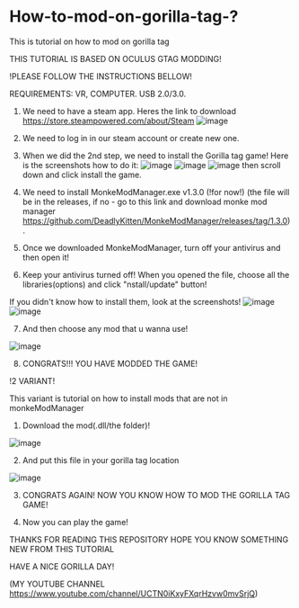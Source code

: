# How-to-mod-on-gorilla-tag-?

This is tutorial on how to mod on gorilla tag

THIS TUTORIAL IS BASED ON OCULUS GTAG MODDING!

!PLEASE FOLLOW THE INSTRUCTIONS BELLOW!

REQUIREMENTS: VR, COMPUTER. USB 2.0/3.0.

1. We need to have a steam app.
Heres the link to download https://store.steampowered.com/about/Steam
![image](https://user-images.githubusercontent.com/95868101/195914916-d2377307-c858-4012-97b1-d98ece25f926.png)

2. We need to log in in our steam account or create new one.

3. When we did the 2nd step, we need to install the Gorilla tag game! Here is the screenshots how to do it:
![image](https://user-images.githubusercontent.com/95868101/195915704-6d41d3a4-ce81-467c-ad83-aa7b747eb430.png)
![image](https://user-images.githubusercontent.com/95868101/195915784-134626cf-ecef-4122-a8a4-c3e812f4f498.png)
![image](https://user-images.githubusercontent.com/95868101/195915887-376ab51c-978c-4a9b-afc2-3bf816f7cefb.png)
then scroll down and click install the game.

4. We need to install MonkeModManager.exe v1.3.0 (!for now!) (the file will be in the releases, if no - go to this link and download monke mod manager https://github.com/DeadlyKitten/MonkeModManager/releases/tag/1.3.0).

5. Once we downloaded MonkeModManager, turn off your antivirus and then open it!

6. Keep your antivirus turned off! When you opened the file, choose all the libraries(options) and click "nstall/update" button!

If you didn't know how to install them, look at the screenshots!
![image](https://user-images.githubusercontent.com/95868101/195918542-5013e514-fa60-432b-bce3-4c6b23d14045.png)
![image](https://user-images.githubusercontent.com/95868101/195918547-15312f6e-8a12-475e-83fc-dfb756a1ab31.png)

7. And then choose any mod that u wanna use!

![image](https://user-images.githubusercontent.com/95868101/195919171-7898345c-15c0-4535-9b16-7168b6765da6.png)

8. CONGRATS!!! YOU HAVE MODDED THE GAME!

!2 VARIANT!

This variant is tutorial on how to install mods that are not in monkeModManager

1. Download the mod(.dll/the folder)!

![image](https://user-images.githubusercontent.com/95868101/195919850-1b254844-5fa5-4f05-b752-95ae227b80a4.png)

2. And put this file in your gorilla tag location

![image](https://user-images.githubusercontent.com/95868101/195920090-207e3489-ab15-4cf5-af12-68e7ec4ed7c0.png)

3. CONGRATS AGAIN! NOW YOU KNOW HOW TO MOD THE GORILLA TAG GAME!

4. Now you can play the game!

THANKS FOR READING THIS REPOSITORY
HOPE YOU KNOW SOMETHING NEW FROM THIS TUTORIAL

HAVE A NICE GORILLA DAY!

(MY YOUTUBE CHANNEL https://www.youtube.com/channel/UCTN0iKxyFXqrHzvw0mvSrjQ)

